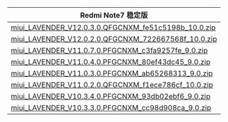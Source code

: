 | Redmi Note7  稳定版    |
| ---- |
| [miui_LAVENDER_V12.0.3.0.QFGCNXM_fe51c5198b_10.0.zip](https://hugeota.d.miui.com/V12.0.3.0.QFGCNXM/miui_LAVENDER_V12.0.3.0.QFGCNXM_fe51c5198b_10.0.zip)    |
| [miui_LAVENDER_V12.0.2.0.QFGCNXM_722667568f_10.0.zip](https://hugeota.d.miui.com/V12.0.2.0.QFGCNXM/miui_LAVENDER_V12.0.2.0.QFGCNXM_722667568f_10.0.zip)    |
| [miui_LAVENDER_V11.0.7.0.PFGCNXM_c3fa9257fe_9.0.zip](https://hugeota.d.miui.com/V11.0.7.0.PFGCNXM/miui_LAVENDER_V11.0.7.0.PFGCNXM_c3fa9257fe_9.0.zip)    |
| [miui_LAVENDER_V11.0.4.0.PFGCNXM_80ef43dc45_9.0.zip](https://hugeota.d.miui.com/V11.0.4.0.PFGCNXM/miui_LAVENDER_V11.0.4.0.PFGCNXM_80ef43dc45_9.0.zip)    |
| [miui_LAVENDER_V11.0.3.0.PFGCNXM_ab65268313_9.0.zip](https://hugeota.d.miui.com/V11.0.3.0.PFGCNXM/miui_LAVENDER_V11.0.3.0.PFGCNXM_ab65268313_9.0.zip)    |
| [miui_LAVENDER_V11.0.2.0.QFGCNXM_f1ece786cf_10.0.zip](https://hugeota.d.miui.com/V11.0.2.0.QFGCNXM/miui_LAVENDER_V11.0.2.0.QFGCNXM_f1ece786cf_10.0.zip)    |
| [miui_LAVENDER_V10.3.4.0.PFGCNXM_93db02ebf6_9.0.zip](https://hugeota.d.miui.com/V10.3.4.0.PFGCNXM/miui_LAVENDER_V10.3.4.0.PFGCNXM_93db02ebf6_9.0.zip)    |
| [miui_LAVENDER_V10.3.3.0.PFGCNXM_cc98d908ca_9.0.zip](https://hugeota.d.miui.com/V10.3.3.0.PFGCNXM/miui_LAVENDER_V10.3.3.0.PFGCNXM_cc98d908ca_9.0.zip)    |
